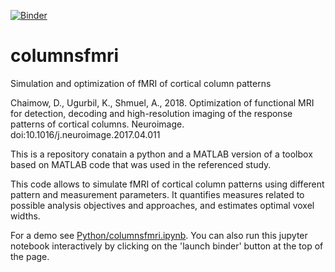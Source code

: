 [![Binder](https://mybinder.org/badge_logo.svg)](https://mybinder.org/v2/gh/AS-Lab/Chaimow-Shmuel-OHBM-2019-Educational/master?filepath=Python%2Fcolumnsfmri.ipynb)
# columnsfmri
Simulation and optimization of fMRI of cortical column patterns

Chaimow, D., Ugurbil, K., Shmuel, A., 2018. 
  Optimization of functional MRI for detection, decoding and high-resolution imaging of the response patterns of cortical columns. 
  Neuroimage. doi:10.1016/j.neuroimage.2017.04.011
  
This is a repository conatain a python and a MATLAB version of a toolbox based on MATLAB code that was used in the referenced study.

This code allows to simulate fMRI of cortical column patterns using different pattern and measurement parameters. It quantifies measures related to possible analysis objectives and approaches, and estimates optimal voxel widths.

For a demo see [Python/columnsfmri.ipynb](Python/columnsfmri.ipynb). You can also run this jupyter notebook interactively by clicking on the 'launch binder' button at the top of the page.
